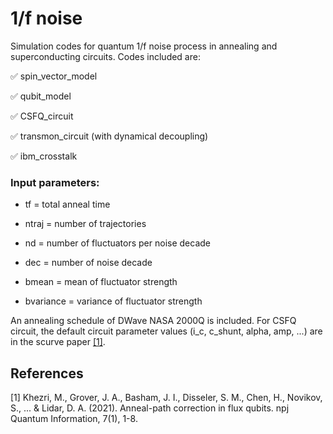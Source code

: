 # 1/f noise

Simulation codes for quantum 1/f noise process in annealing and superconducting circuits. Codes included are:

:white_check_mark: spin_vector_model

:white_check_mark: qubit_model

:white_check_mark: CSFQ_circuit 

:white_check_mark: transmon_circuit (with dynamical decoupling)

:white_check_mark: ibm_crosstalk


### Input parameters:

- tf = total anneal time

- ntraj = number of trajectories

- nd = number of fluctuators per noise decade

- dec = number of noise decade

- bmean = mean of fluctuator strength

- bvariance = variance of fluctuator strength 

An annealing schedule of DWave NASA 2000Q is included. For CSFQ circuit, the default circuit parameter values (i_c, c_shunt, alpha, amp, ...) are in the scurve paper [[1]](#1).

## References
<a id="1">[1]</a> 
Khezri, M., Grover, J. A., Basham, J. I., Disseler, S. M., Chen, H., Novikov, S., ... & Lidar, D. A. (2021). Anneal-path correction in flux qubits. npj Quantum Information, 7(1), 1-8.


